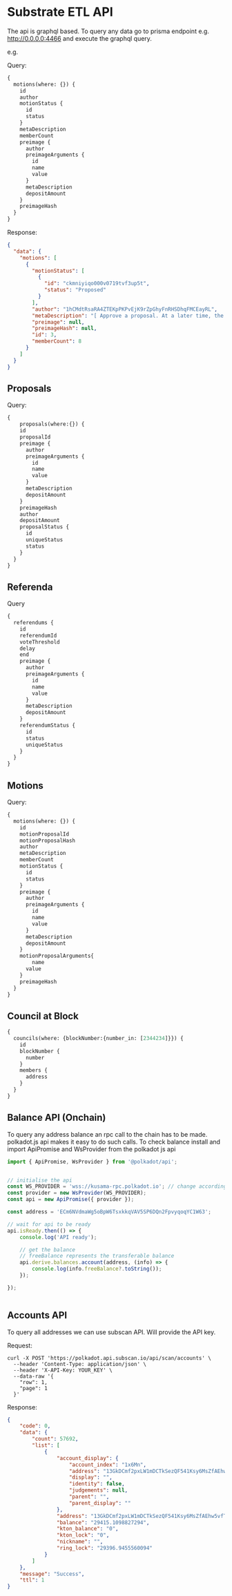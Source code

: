 # Substrate ETL API

The api is graphql based. To query any data go to prisma endpoint e.g. http://0.0.0.0:4466 and execute the graphql query.

e.g.

Query:

```graphql
{
  motions(where: {}) {
    id
    author
    motionStatus {
      id
      status
    }
    metaDescription
    memberCount
    preimage {
      author
      preimageArguments {
        id
        name
        value
      }
      metaDescription
      depositAmount
    }
    preimageHash
  }
}

```

Response:

```json
{
  "data": {
    "motions": [
      {
        "motionStatus": [
          {
            "id": "ckmniyiqo000v0719tvf3up5t",
            "status": "Proposed"
          }
        ],
        "author": "1hCMdtRsaRA4ZTEKpPKPvEjK9rZpGhyFnRHSDhqFMCEayRL",
        "metaDescription": "[ Approve a proposal. At a later time, the proposal will be allocated to the beneficiary,  and the original deposit will be returned., ,  May only be called from `T::ApproveOrigin`., ,  # <weight>,  - Complexity: O(1).,  - DbReads: `Proposals`, `Approvals`,  - DbWrite: `Approvals`,  # </weight>]",
        "preimage": null,
        "preimageHash": null,
        "id": 3,
        "memberCount": 8
      }
    ]
  }
}
```

## Proposals

Query:

```graphql
{
	proposals(where:{}) {
    id
    proposalId
    preimage {
      author
      preimageArguments {
        id
        name
        value
      }
      metaDescription
      depositAmount
    }
    preimageHash
    author
    depositAmount
    proposalStatus {
      id
      uniqueStatus
      status
    }
  }
}
```

## Referenda

Query
```graphql
{
  referendums {
    id
    referendumId
    voteThreshold
    delay
    end
    preimage {
      author
      preimageArguments {
        id
        name
        value
      }
      metaDescription
      depositAmount
    }
    referendumStatus {
      id
      status
      uniqueStatus
    }
  }
}
```

## Motions

Query:
```graphql
{
  motions(where: {}) {
    id
    motionProposalId
    motionProposalHash
    author
    metaDescription
    memberCount
    motionStatus {
      id
      status
    }
    preimage {
      author
      preimageArguments {
        id
        name
        value
      }
      metaDescription
      depositAmount
    }
    motionProposalArguments{
    	name
      value
    }
    preimageHash
  }
}
```

## Council at Block

```graphql
{
  councils(where: {blockNumber:{number_in: [2344234]}}) {
    id
    blockNumber {
      number
    }
    members {
      address
    }
  }
}
```


## Balance API (Onchain)

To query any address balance an rpc call to the chain has to be made. polkadot.js api makes it easy to do such calls.
To check balance install and import ApiPromise and WsProvider from the polkadot js api

```js
import { ApiPromise, WsProvider } from '@polkadot/api';


// initialise the api
const WS_PROVIDER = 'wss://kusama-rpc.polkadot.io'; // change according to network
const provider = new WsProvider(WS_PROVIDER);
const api = new ApiPromise({ provider });

const address = 'ECm6NVdmaWg5oBpW6TsxkkqVAV5SP6DQn2FpvyqoqYC1W63';

// wait for api to be ready
api.isReady.then(() => {
	console.log('API ready');

	// get the balance
	// freeBalance represents the transferable balance
	api.derive.balances.account(address, (info) => {
		console.log(info.freeBalance?.toString());
	});

});



```

## Accounts API

To query all addresses we can use subscan API. Will provide the API key.

Request:

```
curl -X POST 'https://polkadot.api.subscan.io/api/scan/accounts' \
  --header 'Content-Type: application/json' \
  --header 'X-API-Key: YOUR_KEY' \
  --data-raw '{
    "row": 1,
    "page": 1
  }'
```

Response:

```json
{
    "code": 0,
    "data": {
        "count": 57692,
        "list": [
            {
                "account_display": {
                    "account_index": "1x6Mn",
                    "address": "13GkDCmf2pxLW1mDCTkSezQF541Ksy6MsZfAEhw5vfTdPsxE",
                    "display": "",
                    "identity": false,
                    "judgements": null,
                    "parent": "",
                    "parent_display": ""
                },
                "address": "13GkDCmf2pxLW1mDCTkSezQF541Ksy6MsZfAEhw5vfTdPsxE",
                "balance": "29415.1098827294",
                "kton_balance": "0",
                "kton_lock": "0",
                "nickname": "",
                "ring_lock": "29396.9455560094"
            }
        ]
    },
    "message": "Success",
    "ttl": 1
}
```
